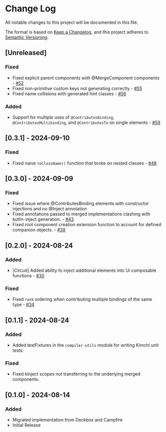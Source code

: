 # Change Log

All notable changes to this project will be documented in this file.

The format is based on [Keep a Changelog](https://keepachangelog.com/en/1.0.0/),
and this project adheres to [Semantic Versioning](https://semver.org/spec/v2.0.0.html).

## [Unreleased]

<!--
### Added

### Changed

### Deprecated

### Removed

### Fixed

### Other Notes & Contributions
-->

### Fixed

- Fixed explicit parent components with @MergeComponent components - [#52](https://github.com/r0adkll/kimchi/pull/52)
- Fixed non-primitive custom keys not generating correctly - [#55](https://github.com/r0adkll/kimchi/pull/55)
- Fixed name collisions with generated hint classes - [#56](https://github.com/r0adkll/kimchi/pull/56)

### Added

- Support for multiple uses of `@ContributesBinding`, `@ContributesMultibinding`, and `@ContributesTo` on single elements - [#59](https://github.com/r0adkll/kimchi/pull/59)

## [0.3.1] - 2024-09-10

### Fixed

- Fixed naive `toClassName()` function that broke on nested classes - [#48](https://github.com/r0adkll/kimchi/pull/48)

## [0.3.0] - 2024-09-09

### Fixed

- Fixed issue where @ContributesBinding elements with constructor injections and no @Inject annotation
- Fixed annotations passed to merged implementations clashing with kotlin-inject generation. - [#43](https://github.com/r0adkll/kimchi/pull/43)
- Fixed root component creation extension function to account for defined companion objects. - [#39](https://github.com/r0adkll/kimchi/pull/39)

## [0.2.0] - 2024-08-24

### Added

- [Circuit] Added ability to inject additional elements into Ui composable functions - [#30](https://github.com/r0adkll/kimchi/pull/30)

### Fixed

- Fixed `rank` ordering when contributing multiple bindings of the same type - [#34](https://github.com/r0adkll/kimchi/pull/34)

## [0.1.1] - 2024-08-24

### Added

- Added testFixtures in the `compiler-utils` module for writing Kimchi unit tests.

### Fixed

- Fixed kinject scopes not transferring to the underlying merged components.


## [0.1.0] - 2024-08-14

### Added

- Migrated implementation from Deckbox and Campfire
- Initial Release
